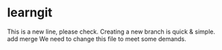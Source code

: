 # learngit
This is a new line, please check.
Creating a new branch is quick & simple.
add merge
We need to change this file to meet some demands.
